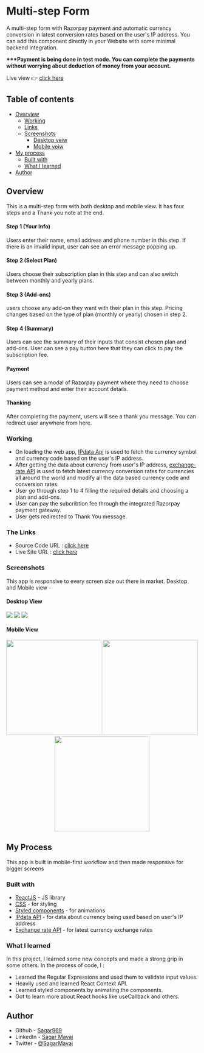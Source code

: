 # Multi-step Form

A multi-step form with Razorpay payment and automatic currency conversion in latest conversion rates based on the user's IP address. You can add this component directly in your Website with some minimal backend integration.

<b>\*\*\*Payment is being done in test mode. You can complete the payments without worrying about deduction of money from your account.</b>

Live view 👉 [click here](https://sagar969.github.io/multi-step-form/)

## Table of contents

- [Overview](#overview)
  - [Working](#working)
  - [Links](#the-links)
  - [Screenshots](#screenshots)
    - [Desktop veiw](#desktop-view)
    - [Mobile veiw](#mobile-view)
- [My process](#my-process)
  - [Built with](#built-with)
  - [What I learned](#what-i-learned)
- [Author](#author)

## Overview

This is a multi-step form with both desktop and mobile view. It has four steps and a Thank you note at the end.

#### Step 1 (Your Info)

Users enter their name, email address and phone number in this step. If there is an invalid input, user can see an error message popping up.

#### Step 2 (Select Plan)

Users choose their subscription plan in this step and can also switch between monthly and yearly plans.

#### Step 3 (Add-ons)

users choose any add-on they want with their plan in this step. Pricing changes based on the type of plan (monthly or yearly) chosen in step 2.

#### Step 4 (Summary)

Users can see the summary of their inputs that consist chosen plan and add-ons. User can see a pay button here that they can click to pay the subscription fee.

#### Payment

Users can see a modal of Razorpay payment where they need to choose payment method and enter their account details.

#### Thanking

After completing the payment, users will see a thank you message. You can redirect user anywhere from here.

### Working

- On loading the web app, [IPdata Api](https://ipdata.co/) is used to fetch the currency symbol and currency code based on the user's IP address.
- After getting the data about currency from user's IP address, [exchange-rate API](https://www.exchangerate-api.com/) is used to fetch latest currency conversion rates for currencies all around the world and modify all the data based currency code and conversion rates.
- User go through step 1 to 4 filling the required details and choosing a plan and add-ons.
- User can pay the subcribtion fee through the integrated Razorpay payment gateway.
- User gets redirected to Thank You message.

### The Links

- Source Code URL : [click here](https://github.com/Sagar969/multi-step-form)
- Live Site URL : [click here](https://sagar969.github.io/multi-step-form/)

### Screenshots

This app is responsive to every screen size out there in market.
Desktop and Mobile view -

#### Desktop View

![](./screenshots/desktop1.png)
![](./screenshots/desktop2.png)
![](./screenshots/desktop3.png)

#### Mobile View

<p align="center">
<img src="./screenshots/mobile1.jpg" width=250px />
<img src="./screenshots/mobile2.jpg" width=250px />
<img src="./screenshots/mobile3.jpg" width=250px />
</p>

## My Process

This app is built in mobile-first workflow and then made responsive for bigger screens

### Built with

- [ReactJS](https://react.dev/) - JS library
- [CSS](https://www.w3schools.com/css/css_intro.asp) - for styling
- [Styled components](https://styled-components.com/) - for animations
- [IPdata API](https://ipdata.co/) - for data about currency being used based on user's IP address
- [Exchange rate API](https://www.exchangerate-api.com/) - for latest currency exchange rates

### What I learned

In this project, I learned some new concepts and made a strong grip in some others. In the process of code, I :

- Learned the Regular Expressions and used them to validate input values.
- Heavily used and learned React Context API.
- Learned styled components by animating the components.
- Got to learn more about React hooks like useCallback and others.

## Author

- Github - [Sagar969](https://github.com/Sagar969)
- LinkedIn - [Sagar Mavai](https://www.linkedin.com/in/sagar-mavai-986b25206)
- Twitter - [@SagarMavai](https://twitter.com/SagarMavai)
